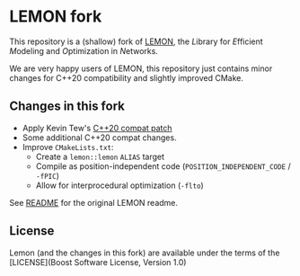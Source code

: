 # LEMON fork

This repository is a (shallow) fork of [LEMON](https://lemon.cs.elte.hu/trac/lemon),
the *L*ibrary for *E*fficient *M*odeling and *O*ptimization in *N*etworks.

We are very happy users of LEMON, this repository just contains minor changes for
C++20 compatibility and slightly improved CMake.

## Changes in this fork

- Apply Kevin Tew's [C++20 compat patch](http://lemon.cs.elte.hu/trac/lemon/ticket/631)
- Some additional C++20 compat changes.
- Improve `CMakeLists.txt`:
    - Create a `lemon::lemon` `ALIAS` target
    - Compile as position-independent code (`POSITION_INDEPENDENT_CODE` / `-fPIC`)
    - Allow for interprocedural optimization (`-flto`)

See [README](README) for the original LEMON readme.


## License

Lemon (and the changes in this fork) are available under the terms of the [LICENSE](Boost Software License, Version 1.0)


